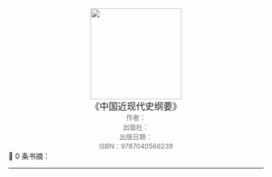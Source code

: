 <center><img src="https://img2.doubanio.com/view/subject/l/public/s34144892.jpg" width="180"> </center>
<center><font size=4>《中国近现代史纲要》</font></center>
<center><font color='#6e6e6e' size=2>作者： </font></center>
<center><font color='#6e6e6e' size=2>出版社：</font></center>
<center><font color='#6e6e6e' size=2>出版日期：</font></center>
<center><font color='#6e6e6e' size=2>ISBN：9787040566239</font></center>
📖 0 条书摘：

---

